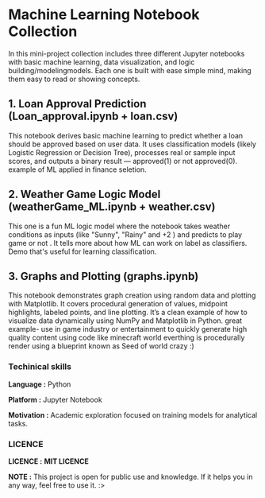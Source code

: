 # Machine Learning Notebook Collection

In this mini-project collection includes three different Jupyter notebooks with basic machine learning, data visualization, and logic building/modelingmodels. Each one is built with ease simple mind, making them easy to read or showing concepts.


## 1. Loan Approval Prediction (Loan_approval.ipynb + loan.csv)
This notebook derives basic machine learning to predict whether a loan should be approved based on user data. It uses classification models (likely Logistic Regression or Decision Tree), processes real or sample input scores, and outputs a binary result — approved(1) or not approved(0). example of ML applied in finance seletion.


## 2. Weather Game Logic Model (weatherGame_ML.ipynb + weather.csv)
This one is a fun ML logic model where the notebook takes weather conditions as inputs (like "Sunny", "Rainy" and +2 ) and predicts to play game or not . It tells more about how ML can work on label as classifiers. Demo that's useful for learning classification.


## 3. Graphs and Plotting (graphs.ipynb)
This notebook demonstrates graph creation using random data and plotting with Matplotlib. It covers procedural generation of values, midpoint highlights, labeled points, and line plotting. It’s a clean example of how to visualize data dynamically using NumPy and Matplotlib in Python. great example- use in game industry or entertainment to quickly generate high quality content using code like minecraft world everthing is procedurally render using a blueprint known as Seed of world  crazy :)


### Techinical skills
**Language :** Python

**Platform :** Jupyter Notebook

**Motivation :** Academic exploration focused on training models for analytical tasks.


### LICENCE
**LICENCE  :** **MIT LICENCE** 

**NOTE  :**  This project is open for public use and knowledge. If it helps you in any way, feel free to use it. :>
